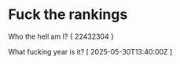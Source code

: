 # Fuck the rankings

Who the hell am I?
{ 22432304 }

What fucking year is it?
[ 2025-05-30T13:40:00Z ]
